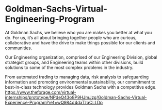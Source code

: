 # Goldman-Sachs-Virtual-Engineering-Program

At Goldman Sachs, we believe who you are makes you better at what you do. For us, it’s all about bringing together people who are curious, collaborative and have the drive to make things possible for our clients and communities.

Our Engineering organization, comprised of our Engineering Division, global strategist groups, and Engineering teams within other divisions, build solutions to some of the most complex problems in the industry.

From automated trading to managing data, risk analysis to safeguarding information and promoting environmental sustainability, our commitment to best-in-class technology provides Goldman Sachs with a competitive edge.
https://www.theforage.com/virtual-internships/prototype/NPdeQ43o8P9HJmJzg/Goldman-Sachs-Virtual-Experience-Program?ref=wQ984d4daTzaCLLDp
